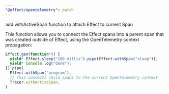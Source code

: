 ```yaml
---
"@effect/opentelemetry": patch
---
```


add withActiveSpan function to attach Effect to current Span

This function allows you to connect the Effect spans into a parent span
that was created outside of Effect, using the OpenTelemetry context propagation:

```ts
Effect.gen(function*() {
  yield* Effect.sleep("100 millis").pipe(Effect.withSpan("sleep"));
  yield* Console.log("done");
}).pipe(
  Effect.withSpan("program"),
  // This connects child spans to the current OpenTelemetry context
  Tracer.withActiveSpan,
)
```
